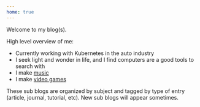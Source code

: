 ```yaml
---
home: true 
---
```

Welcome to my blog(s).

High level overview of me:
- Currently working with Kubernetes in the auto industry
- I seek light and wonder in life, and I find computers are a good tools to search with
- I make [music](https://open.spotify.com/artist/5YlW1H1QBrd7JljD30ZAMv?si=5zFdSGylSCCY-4fbHh6GFw)
- I make [video games](https://jackwithers.itch.io/)

These sub blogs are organized by subject and tagged by type of entry (article, journal, tutorial, etc). New sub blogs will appear sometimes.